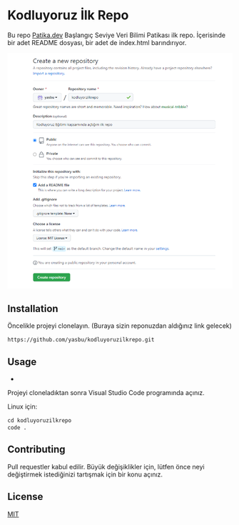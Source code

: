 # Kodluyoruz İlk Repo

Bu repo [Patika.dev](www.patika.dev) Başlangıç Seviye Veri Bilimi Patikası ilk repo. İçerisinde bir adet README dosyası, bir adet de index.html barındırıyor.

![Patika.dev](https://raw.githubusercontent.com/yasbu/kodluyoruzilkrepo/main/Screenshot_2.png)

## Installation

Öncelikle projeyi clonelayın. (Buraya sizin reponuzdan aldığınız link gelecek)
```
https://github.com/yasbu/kodluyoruzilkrepo.git
```

## Usage
-
Projeyi cloneladıktan sonra Visual Studio Code programında açınız.

Linux için:
```
cd kodluyoruzilkrepo
code .
```

## Contributing

Pull requestler kabul edilir. Büyük değişiklikler için, lütfen önce neyi değiştirmek istediğinizi tartışmak için bir konu açınız.
## License

[MIT](https://choosealicense.com/licenses/mit/)